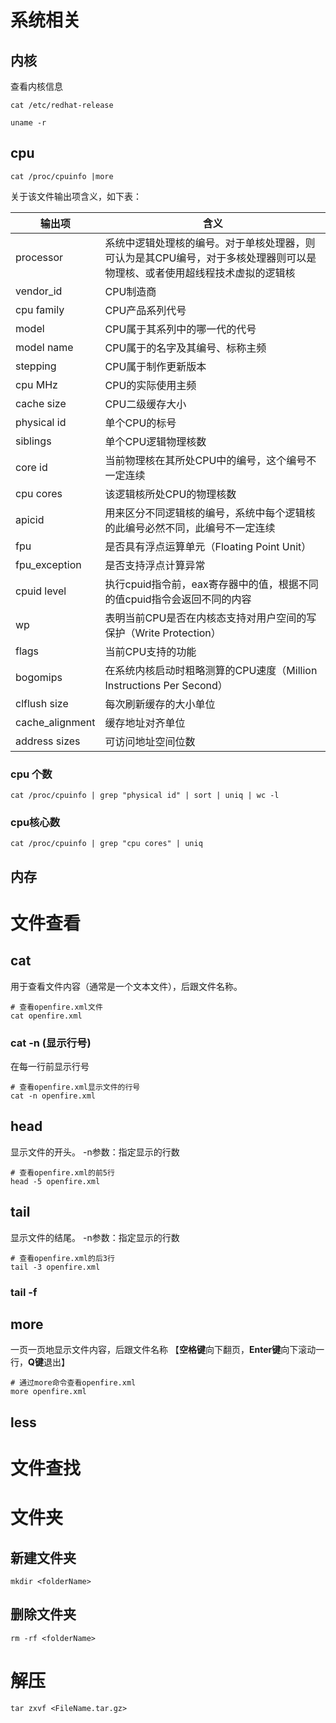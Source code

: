# 系统相关

## 内核

查看内核信息

```shell
cat /etc/redhat-release

uname -r
```

## cpu

```shell
cat /proc/cpuinfo |more
```

关于该文件输出项含义，如下表：

| 输出项          | 含义                                                         |
| --------------- | ------------------------------------------------------------ |
| processor       | 系统中逻辑处理核的编号。对于单核处理器，则可认为是其CPU编号，对于多核处理器则可以是物理核、或者使用超线程技术虚拟的逻辑核 |
| vendor_id       | CPU制造商                                                    |
| cpu family      | CPU产品系列代号                                              |
| model           | CPU属于其系列中的哪一代的代号                                |
| model name      | CPU属于的名字及其编号、标称主频                              |
| stepping        | CPU属于制作更新版本                                          |
| cpu MHz         | CPU的实际使用主频                                            |
| cache size      | CPU二级缓存大小                                              |
| physical id     | 单个CPU的标号                                                |
| siblings        | 单个CPU逻辑物理核数                                          |
| core id         | 当前物理核在其所处CPU中的编号，这个编号不一定连续            |
| cpu cores       | 该逻辑核所处CPU的物理核数                                    |
| apicid          | 用来区分不同逻辑核的编号，系统中每个逻辑核的此编号必然不同，此编号不一定连续 |
| fpu             | 是否具有浮点运算单元（Floating Point Unit）                  |
| fpu_exception   | 是否支持浮点计算异常                                         |
| cpuid level     | 执行cpuid指令前，eax寄存器中的值，根据不同的值cpuid指令会返回不同的内容 |
| wp              | 表明当前CPU是否在内核态支持对用户空间的写保护（Write Protection） |
| flags           | 当前CPU支持的功能                                            |
| bogomips        | 在系统内核启动时粗略测算的CPU速度（Million Instructions Per Second） |
| clflush size    | 每次刷新缓存的大小单位                                       |
| cache_alignment | 缓存地址对齐单位                                             |
| address sizes   | 可访问地址空间位数                                           |

### cpu 个数

```shell
cat /proc/cpuinfo | grep "physical id" | sort | uniq | wc -l
```

### cpu核心数

```shell
cat /proc/cpuinfo | grep "cpu cores" | uniq
```

## 内存



# 文件查看

## cat

用于查看文件内容（通常是一个文本文件），后跟文件名称。

```shell
# 查看openfire.xml文件
cat openfire.xml
```

### cat -n (显示行号)

在每一行前显示行号

```shell
# 查看openfire.xml显示文件的行号
cat -n openfire.xml
```

## head

显示文件的开头。 -n参数：指定显示的行数

```shell
# 查看openfire.xml的前5行
head -5 openfire.xml
```

## tail

显示文件的结尾。 -n参数：指定显示的行数

```shell
# 查看openfire.xml的后3行
tail -3 openfire.xml
```

### tail -f 

## more

一页一页地显示文件内容，后跟文件名称 【**空格键**向下翻页，**Enter键**向下滚动一行，**Q键**退出】

``` shell
# 通过more命令查看openfire.xml
more openfire.xml
```

## less



# 文件查找



# 文件夹

## 新建文件夹

```shell
mkdir <folderName>
```

## 删除文件夹

```shell
rm -rf <folderName>
```



# 解压

```shell
tar zxvf <FileName.tar.gz>
```































